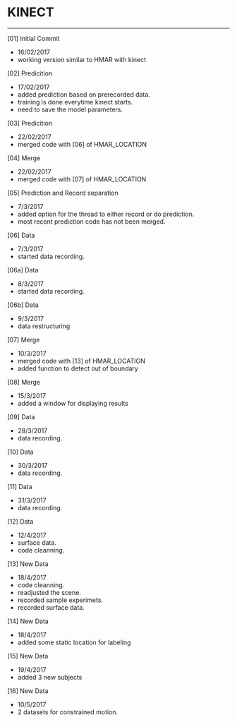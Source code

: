 # KINECT
---

[01] Initial Commit
- 16/02/2017
- working version similar to HMAR with kinect

[02] Predicition
- 17/02/2017
- added prediction based on prerecorded data.
- training is done everytime kinect starts.
- need to save the model parameters.

[03] Predicition
- 22/02/2017
- merged code with [06] of HMAR_LOCATION

[04] Merge
- 22/02/2017
- merged code with [07] of HMAR_LOCATION

[05] Prediction and Record separation
- 7/3/2017
- added option for the thread to either record or do prediction.
- most recent prediction code has not been merged.

[06] Data
- 7/3/2017
- started data recording.

[06a] Data
- 8/3/2017
- started data recording.

[06b] Data
- 9/3/2017
- data restructuring

[07] Merge
- 10/3/2017
- merged code with [13] of HMAR_LOCATION
- added function to detect out of boundary

[08] Merge
- 15/3/2017
- added a window for displaying results

[09] Data
- 28/3/2017
- data recording.

[10] Data
- 30/3/2017
- data recording.

[11] Data
- 31/3/2017
- data recording.

[12] Data
- 12/4/2017
- surface data.
- code cleanning.

[13] New Data
- 18/4/2017
- code cleanning.
- readjusted the scene.
- recorded sample experimets.
- recorded surface data.

[14] New Data
- 18/4/2017
- added some static location for labeling

[15] New Data
- 19/4/2017
- added 3 new subjects

[16] New Data
- 10/5/2017
- 2 datasets for constrained motion.
